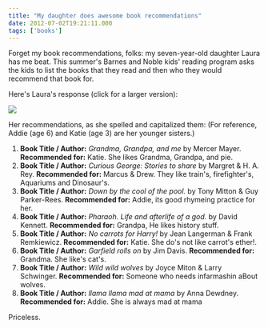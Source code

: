 ```yaml
---
title: "My daughter does awesome book recommendations"
date: 2012-07-02T19:21:11.000
tags: ['books']
---
```


Forget my book recommendations, folks: my seven-year-old daughter Laura has me beat. This summer's Barnes and Noble kids' reading program asks the kids to list the books that they read and then who they would recommend that book for.

Here's Laura's response (click for a larger version):

![](/images/2012/laura-book-recommendations.jpeg)

Her recommendations, as she spelled and capitalized them: (For reference, Addie (age 6) and Katie (age 3) are her younger sisters.)

1. **Book Title / Author:** _Grandma, Grandpa, and me_ by Mercer Mayer. **Recommended for:** Katie. She likes Grandma, Grandpa, and pie.
2. **Book Title / Author:** _Curious George: Stories to share_ by Margret & H. A. Rey. **Recommended for:** Marcus & Drew. They like train's, firefighter's, Aquariums and Dinosaur's.
3. **Book Title / Author:** _Down by the cool of the pool._ by Tony Mitton & Guy Parker-Rees. **Recommended for:** Addie, its good rhymeing practice for her.
4. **Book Title / Author:** _Pharaoh. Life and afterlife of a god._ by David Kennett. **Recommended for:** Grandpa, He likes history stuff.
5. **Book Title / Author:** _No carrots for Harry!_ by Jean Langerman & Frank Remkiewicz. **Recommended for:** Katie. She do's not like carrot's ether!.
6. **Book Title / Author:** _Garfield rolls on_ by Jim Davis. **Recommended for:** Grandma. She like's cat's.
7. **Book Title / Author:** _Wild wild wolves_ by Joyce Miton & Larry Schwinger. **Recommended for:** Someone who needs infarmashin aBout wolves.
8. **Book Title / Author:** _llama llama mad at mama_ by Anna Dewdney. **Recommended for:** Addie. She is always mad at mama

Priceless.
